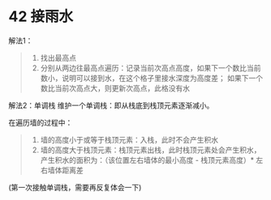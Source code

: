 # 42 接雨水

解法1：
> 1. 找出最高点
> 2. 分别从两边往最高点遍历：记录当前次高点高度，如果下一个数比当前数小，说明可以接到水，在这个格子里接水深度为高度差；
> 如果下一个数比当前次高点大，则更新次高点，此格没有水


解法2：单调栈
维护一个单调栈：即从栈底到栈顶元素逐渐减小。

在遍历墙的过程中：

>   1. 墙的高度小于或等于栈顶元素：入栈，此时不会产生积水
> 2. 墙的高度大于栈顶元素：栈顶元素出栈，此时栈顶元素处会产生积水，产生积水的面积为：（该位置左右墙体的最小高度 - 栈顶元素高度）* 左右墙体距离差

 (第一次接触单调栈，需要再反复体会一下)